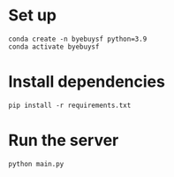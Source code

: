 # Set up
```
conda create -n byebuysf python=3.9
conda activate byebuysf
```

# Install dependencies
```
pip install -r requirements.txt
```

# Run the server
```
python main.py
```